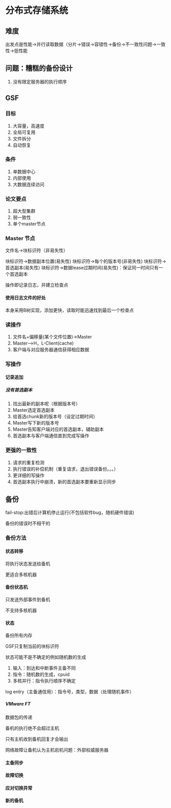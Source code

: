 # 分布式存储系统

## 难度

出发点是性能->并行读取数据（分片->错误->容错性->备份->不一致性问题->一致性->低性能

## 问题：糟糕的备份设计

1. 没有限定服务器的执行顺序

## GSF

### 目标

1. 大容量，高速度
2. 全局可复用
3. 文件拆分
4. 自动恢复

### 条件

1. 单数据中心
2. 内部使用
3. 大数据连续访问

### 论文要点

1. 超大型集群
2. 弱一致性
3. 单个master节点

### Master 节点

文件名->块标识符（非易失性）

块标识符->数据副本位置(易失性)
块标识符->每个的版本号(非易失性)
块标识符->首选副本(易失性)
块标识符->数据lease过期时间(易失性)：保证同一时间只有一个首选副本

操作即记录日志，并建立检查点

#### 使用日志文件的好处

本身采用B树实现，添加更快，读取时能迅速找到最后一个检查点

### 读操作

1. 文件名+偏移量(某个文件位置)->Master
2. Master—>H，L-Client(cache)
3. 客户端与对应服务器通信获得相应数据

### 写操作

#### 记录追加

##### 没有首选副本

1. 找出最新的副本呢（根据版本号）
2. Master选定首选副本
3. 给首选chunk新的版本号（设定过期时间）
4. Master写下新的版本号
5. Master告知客户端对应的首选副本，辅助副本
6. 首选副本与客户端通信直到完成写操作

### 更强的一致性

1. 请求的重复检测
2. 执行错误的补偿机制（重复请求，退出错误备份。。。）
3. 更详细的写操作
4. 首选副本执行中崩溃，新的首选副本要重新显示同步

## 备份

fail-stop:出错后计算机停止运行(不包括软件bug，随机硬件错误)

备份的错误时不相干的

### 备份方法

#### 状态转移

将执行状态发送给备机

更适合多核机器

#### 备份状态机

只发送外部事件到备机

不支持多核机器
#### 状态

备份所有内存

GSF只复制当前的块标识符

状态可能不是不确定的例如随机数的生成

1. 输入：到达和中断事件主备不同
2. 指令：随机数的生成，cpuid
3. 多核并行：指令执行顺序不确定

log entry（主备通信用）：指令号，类型，数据（处理随机事件）

##### VMware FT

数据包的传递

备机的执行绝不会超过主机

只有主机收到备机回复才会输出

网络故障让备机认为主机宕机问题：外部权威服务器

#### 主备同步

#### 故障切换

#### 应对切换异常

#### 新的备机
